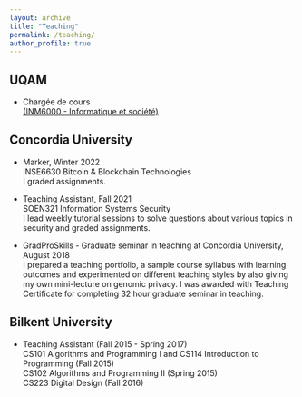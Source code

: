 ```yaml
---
layout: archive
title: "Teaching"
permalink: /teaching/
author_profile: true
---
```

## UQAM
* Chargée de cours <br/>
[(INM6000 - Informatique et société)](https://info.uqam.ca/plan_cours/Automne%202024/INM6000.html) <br/>

## Concordia University
* Marker, Winter 2022 <br/>
INSE6630  Bitcoin & Blockchain Technologies <br/>
I graded assignments. 

* Teaching Assistant, Fall 2021 <br/>
SOEN321 Information Systems Security <br/>
I lead weekly tutorial sessions to solve questions about various topics in security and graded assignments.

* GradProSkills - Graduate seminar in teaching at Concordia University, August 2018 <br/> 
I prepared a teaching portfolio, a sample course syllabus with learning outcomes and experimented on different teaching styles by also giving my own mini-lecture on genomic privacy. I was awarded with Teaching Certificate for completing 32 hour graduate seminar in teaching.

## Bilkent University

* Teaching Assistant (Fall 2015 - Spring 2017) <br/> 
CS101 Algorithms and Programming I and CS114 Introduction to Programming (Fall 2015) <br/> 
CS102 Algorithms and Programming II (Spring 2015) <br/> 
CS223 Digital Design (Fall 2016) <br/> 



